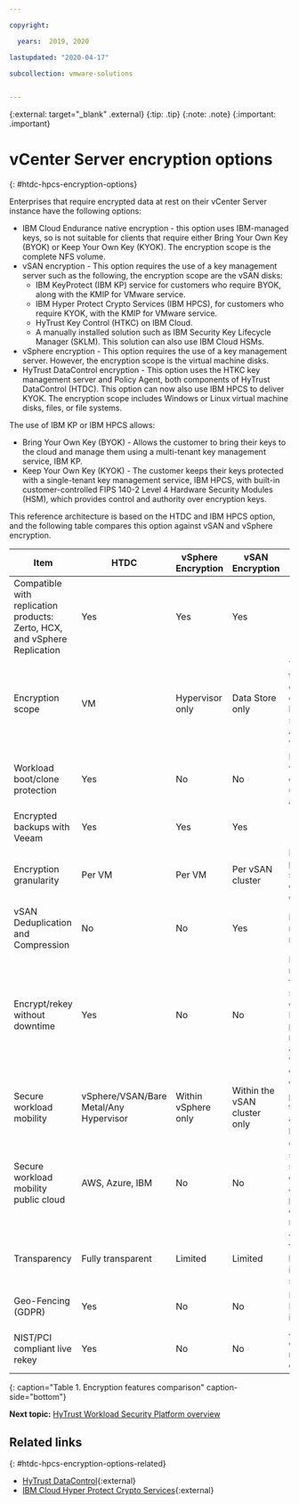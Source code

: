 ```yaml
---

copyright:

  years:  2019, 2020

lastupdated: "2020-04-17"

subcollection: vmware-solutions


---
```


{:external: target="_blank" .external}
{:tip: .tip}
{:note: .note}
{:important: .important}

# vCenter Server encryption options
{: #htdc-hpcs-encryption-options}

Enterprises that require encrypted data at rest on their vCenter Server instance have the following options:

* IBM Cloud Endurance native encryption - this option uses IBM-managed keys, so is not suitable for clients that require either Bring Your Own Key (BYOK) or Keep Your Own Key (KYOK). The encryption scope is the complete NFS volume.
* vSAN encryption - This option requires the use of a key management server such as the following, the encryption scope are the vSAN disks:
  * IBM KeyProtect (IBM KP) service for customers who require BYOK, along with the KMIP for VMware service.
  * IBM Hyper Protect Crypto Services (IBM HPCS), for customers who require KYOK, with the KMIP for VMware service.
  * HyTrust Key Control (HTKC) on IBM Cloud.
  * A manually installed solution such as IBM Security Key Lifecycle Manager (SKLM). This solution can also use IBM Cloud HSMs.
* vSphere encryption - This option requires the use of a key management server. However, the encryption scope is the virtual machine disks.
* HyTrust DataControl encryption - This option uses the HTKC key management server and Policy Agent, both components of HyTrust DataControl (HTDC). This option can now also use IBM HPCS to deliver KYOK. The encryption scope includes Windows or Linux virtual machine disks, files, or file systems.

The use of IBM KP or IBM HPCS allows:
* Bring Your Own Key (BYOK) - Allows the customer to bring their keys to the cloud and manage them using a multi-tenant key management service, IBM KP.
* Keep Your Own Key (KYOK) - The customer keeps their keys protected with a single-tenant key management service, IBM HPCS, with built-in customer-controlled FIPS 140-2 Level 4 Hardware Security Modules (HSM), which provides control and authority over encryption keys.

This reference architecture is based on the HTDC and IBM HPCS option, and the following table compares this option against vSAN and vSphere encryption.

| Item | HTDC | vSphere Encryption | vSAN Encryption | Notes |
| ---- | ---- | ------------------ | --------------- | ----- |
| Compatible with replication products: Zerto, HCX, and vSphere Replication  | Yes | Yes | Yes| |
| Encryption scope | VM | Hypervisor only | Data Store only | The higher up the stack encryption occurs, the higher the security level and fewer attack vectors. |
| Workload boot/clone protection | Yes | No | No | Ensures cloned workloads. VMs don't work unless authorized. |
| Encrypted backups with Veeam | Yes | Yes | Yes | |
| Encryption granularity | Per VM | Per VM | Per vSAN cluster | More granularity provides more secure deployment options. |
| vSAN Deduplication and Compression | No | No | Yes | Deduplication reduces storage requirements. |
| Encrypt/rekey without downtime | Yes | No | No | Frequent rekeying is fundamental to security compliance. HyTrust can perform rekeying automatically, while VMs continue to run. |
| Secure workload mobility | vSphere/VSAN/Bare Metal/Any Hypervisor | Within vSphere only | Within the vSAN cluster only | With HyTrust, policies follow the workload across any platform. |
| Secure workload mobility public cloud | AWS, Azure, IBM | No | No | Operational simplicity: one solution for encryption across all platforms, less chance of mistakes. |
| Transparency | Fully transparent | Limited | Limited | vSphere and VSAN provide limited visibility into clones and snapshots. |
| Geo-Fencing (GDPR) | Yes | No | No | HyTrust BoundaryControl integration |
| NIST/PCI compliant live rekey | Yes | No | No | Allows NIST-compliant rekeying without downtime. |
{: caption="Table 1. Encryption features comparison" caption-side="bottom"}

**Next topic:** [HyTrust Workload Security Platform overview](/docs/vmwaresolutions?topic=vmware-solutions-htdc-hpcs-hytrust-overview)

## Related links
{: #htdc-hpcs-encryption-options-related}

* [HyTrust DataControl](https://www.hytrust.com/products/datacontrol-workload-encryption/){:external}
* [IBM Cloud Hyper Protect Crypto Services](https://www.ibm.com/cloud/hyper-protect-crypto){:external}
